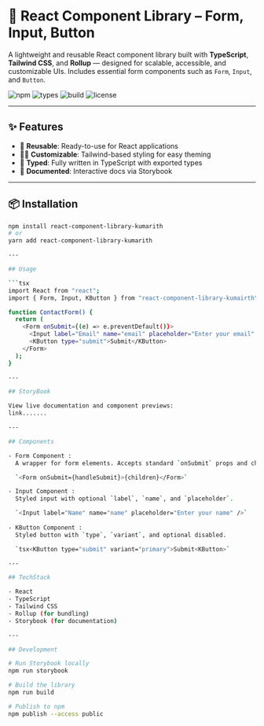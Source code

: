 # 🧩 React Component Library – Form, Input, Button

A lightweight and reusable React component library built with **TypeScript**, **Tailwind CSS**, and **Rollup** — designed for scalable, accessible, and customizable UIs. Includes essential form components such as `Form`, `Input`, and `Button`.

![npm](https://img.shields.io/npm/v/react-component-library-kumarith)
![types](https://img.shields.io/npm/types/react-component-library-kumarith)
![build](https://img.shields.io/github/actions/workflow/status/kumarith/react-component-lib/ci.yml)
![license](https://img.shields.io/npm/l/react-component-library-kumarith)

---

## ✨ Features

- 🔧 **Reusable**: Ready-to-use for React applications
- 🧑‍🎨 **Customizable**: Tailwind-based styling for easy theming
- 🧠 **Typed**: Fully written in TypeScript with exported types
- 🧪 **Documented**: Interactive docs via Storybook

---

## 📦 Installation

```bash
npm install react-component-library-kumarith
# or
yarn add react-component-library-kumarith

---

## Usage

```tsx
import React from "react";
import { Form, Input, KButton } from "react-component-library-kumairth";

function ContactForm() {
  return (
    <Form onSubmit={(e) => e.preventDefault()}>
      <Input label="Email" name="email" placeholder="Enter your email" />
      <KButton type="submit">Submit</KButton>
    </Form>
  );
}

---

## StoryBook

View live documentation and component previews:
link.......

---

## Components

- Form Component : 
  A wrapper for form elements. Accepts standard `onSubmit` props and children.

  `<Form onSubmit={handleSubmit}>{children}</Form>`

- Input Component : 
  Styled input with optional `label`, `name`, and `placeholder`.

  `<Input label="Name" name="name" placeholder="Enter your name" />`
 
- KButton Component : 
  Styled button with `type`, `variant`, and optional disabled.

  `tsx<KButton type="submit" variant="primary">Submit<KButton>`

---

## TechStack

- React
- TypeScript
- Tailwind CSS
- Rollup (for bundling)
- Storybook (for documentation)

---

## Development

# Run Storybook locally
npm run storybook

# Build the library
npm run build

# Publish to npm
npm publish --access public






